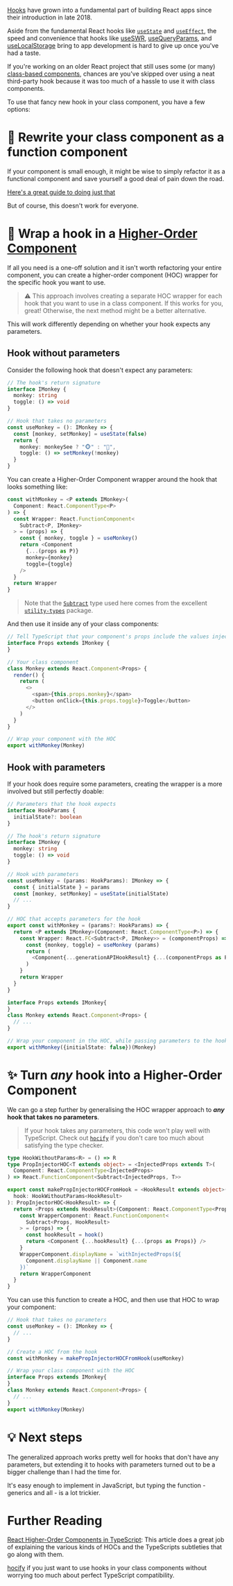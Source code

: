 [Hooks](https://reactjs.org/docs/hooks-overview.html) have grown into a fundamental part of building React apps since their introduction in late 2018.

Aside from the fundamental React hooks like [`useState`](https://reactjs.org/docs/hooks-state.html) and [`useEffect`](https://reactjs.org/docs/hooks-effect.html), the speed and convenience that hooks like [useSWR](https://swr.vercel.app/), [useQueryParams](https://github.com/pbeshai/use-query-params#usequeryparams), and [useLocalStorage](https://usehooks.com/useLocalStorage/) bring to app development is hard to give up once you've had a taste.

If you're working on an older React project that still uses some (or many) [class-based components](https://www.w3schools.com/react/react_class.asp), chances are you've skipped over using a neat third-party hook because it was too much of a hassle to use it with class components.

To use that fancy new hook in your class component, you have a few options:

# 🐸 Rewrite your class component as a function component

If your component is small enough, it might be wise to simply refactor it as a functional component and save yourself a good deal of pain down the road.

[Here's a great guide to doing just that](https://medium.com/@benjaminmorali4/refactoring-react-class-components-to-typescript-functional-components-with-hooks-a4f42b2bd7b5)

But of course, this doesn't work for everyone.

# 🎁 Wrap a hook in a [Higher-Order Component](https://reactjs.org/docs/higher-order-components.html)

If all you need is a one-off solution and it isn't worth refactoring your entire component, you can create a higher-order component (HOC) wrapper for the specific hook you want to use.

> ⚠️ This approach involves creating a separate HOC wrapper for each hook that you want to use in a class component. If this works for you, great! Otherwise, the next method might be a better alternative.

This will work differently depending on whether your hook expects any parameters.

## Hook without parameters

Consider the following hook that doesn't expect any parameters:

```ts
// The hook's return signature
interface IMonkey {
  monkey: string
  toggle: () => void
}

// Hook that takes no parameters
const useMonkey = (): IMonkey => {
  const [monkey, setMonkey] = useState(false)
  return {
    monkey: monkeySee ? "🐵" : "🙈",
    toggle: () => setMonkey(!monkey) 
  }
}
```

You can create a Higher-Order Component wrapper around the hook that looks something like:

```ts
const withMonkey = <P extends IMonkey>(
  Component: React.ComponentType<P>
) => {
  const Wrapper: React.FunctionComponent<
    Subtract<P, IMonkey>
  > = (props) => {
    const { monkey, toggle } = useMonkey()
    return <Component
      {...(props as P)}
      monkey={monkey}
      toggle={toggle}
    />
  }
  return Wrapper
}
```

> Note that the [`Subtract`](https://www.npmjs.com/package/utility-types#subtractt-t1) type used here comes from the excellent [`utility-types`](https://www.npmjs.com/package/utility-types) package.

And then use it inside any of your class components:

```ts
// Tell TypeScript that your component's props include the values injected by your HOC
interface Props extends IMonkey {
}

// Your class component
class Monkey extends React.Component<Props> {
  render() {
    return (
      <>
        <span>{this.props.monkey}</span>
        <button onClick={this.props.toggle}>Toggle</button>
      </>
    )
  }
}

// Wrap your component with the HOC
export withMonkey(Monkey)
```

## Hook with parameters

If your hook does require some parameters, creating the wrapper is a more involved but still perfectly doable:

```ts
// Parameters that the hook expects
interface HookParams {
  initialState?: boolean
}

// The hook's return signature
interface IMonkey {
  monkey: string
  toggle: () => void
}

// Hook with parameters
const useMonkey = (params: HookParams): IMonkey => {
  const { initialState } = params
  const [monkey, setMonkey] = useState(initialState)
  // ...
}

// HOC that accepts parameters for the hook
export const withMonkey = (params?: HookParams) => {
  return <P extends IMonkey>(Component: React.ComponentType<P>) => {
    const Wrapper: React.FC<Subtract<P, IMonkey>> = (componentProps) => {
      const {monkey, toggle} = useMonkey (params)
      return (
        <Component{...generationAPIHookResult} {...(componentProps as P)}/>  
      )
    }
    return Wrapper
  }
}

interface Props extends IMonkey{
}
class Monkey extends React.Component<Props> {
  // ...
}

// Wrap your component in the HOC, while passing parameters to the hook inside.
export withMonkey({initialState: false})(Monkey)
```

# ✨ Turn _any_ hook into a Higher-Order Component

We can go a step further by generalising the HOC wrapper approach to **_any_ hook that takes no parameters**.

> If your hook takes any parameters, this code won't play well with TypeScript. Check out [`hocify`](https://github.com/ricokahler/hocify) if you don't care too much about satisfying the type checker.

```ts
type HookWithoutParams<R> = () => R    
type PropInjectorHOC<T extends object> = <InjectedProps extends T>(  
  Component: React.ComponentType<InjectedProps>  
) => React.FunctionComponent<Subtract<InjectedProps, T>>

export const makePropInjectorHOCFromHook = <HookResult extends object>(
  hook: HookWithoutParams<HookResult>
): PropInjectorHOC<HookResult> => {
  return <Props extends HookResult>(Component: React.ComponentType<Props>) => {
    const WrapperComponent: React.FunctionComponent<
      Subtract<Props, HookResult>
    > = (props) => {
      const hookResult = hook()
      return <Component {...hookResult} {...(props as Props)} />
    }
    WrapperComponent.displayName = `withInjectedProps(${
      Component.displayName || Component.name
    })`
    return WrapperComponent
  }
}
```

You can use this function to create a HOC, and then use that HOC to wrap your component:

```ts
// Hook that takes no parameters
const useMonkey = (): IMonkey => {
  // ...
}

// Create a HOC from the hook
const withMonkey = makePropInjectorHOCFromHook(useMonkey)

// Wrap your class component with the HOC
interface Props extends IMonkey{
}
class Monkey extends React.Component<Props> {
  // ...
}
export withMonkey(Monkey)
```

# 💡 Next steps

The generalized approach works pretty well for hooks that don't have any parameters, but extending it to hooks with parameters turned out to be a bigger challenge than I had the time for.

It's easy enough to implement in JavaScript, but typing the function - generics and all - is a lot trickier.

# Further Reading

[React Higher-Order Components in TypeScript](https://medium.com/@jrwebdev/react-higher-order-component-patterns-in-typescript-42278f7590fb): This article does a great job of explaining the various kinds of HOCs and the TypeScripts subtleties that go along with them.

[hocify](https://github.com/ricokahler/hocify) if you just want to use hooks in your class components without worrying too much about perfect TypeScript compatibility.